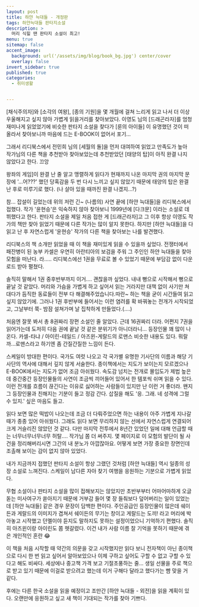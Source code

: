 ```yaml
---
layout: post
title: 하얀 늑대들 - 개정판
tags: 하얀늑대들 판타지소설
description: >
  머리 식힐 땐 판타지 소설이 최고!
menu: true
sitemap: false
accent_image:
  background: url('/assets/img/blog/book_bg.jpg') center/cover
  overlay: false
invert_sidebar: true
published: true
categories:
  - 취미생활


---
```


 [채식주의자]와 [소각의 여왕], [종의 기원]을 몇 개월에 걸쳐 느리게 읽고 나서
더 이상 우울해지고 싶지 않아 가볍게 읽을거리를 찾아보았다.
이영도 님의 [드래곤라자]를 엄청 재미나게 읽었었기에 비슷한 판타지 소설을 찾다가 [룬의 아이들] 이 유명했던 것이 떠올라서 찾아보니까 마음에 드는 E-BOOK이 없어서 포기...



그래서 리디북스에서 전민희 님의 [세월의 돌]을 먼저 대여하여 읽었고 만족도가 높아
작가님의 다른 책을 추천받아 찾아보았는데
추천받았던 [태양의 탑]이 아직 완결 나지 않았다고 한다. 끄앙



왕좌의 게임]이 완결 난 줄 알고 맹렬하게 읽다가 현재까지 나온 마지막 권의 마지막 문장에 '...어???' 했던 당혹감을 두 번 다시 느끼고 싶지 않았기 때문에 태양의 탑은 완결 난 후로 미루기로 했다.
 (나 살아 있을 때까진 완결 나겠지...?)



참... 잡설이 길었는데 위의 저런 긴~ (나름의) 사연 끝에 [하얀 늑대들]을 리디북스에서 접했다.
작가 '윤현승'은 익숙하지 않아 찾아보니 1999년에 [다크문] 이라는 소설로 데뷔했다고 한다.
판타지 소설을 제일 처음 접한 게 [드래곤라자]고
그 이후 항상 이영도 작가의 책만 찾아 읽었기 때문에 다른 작가는 많이 알지 못한다.
하지만 [하얀 늑대들]을 다 읽고 난 후 자연스럽게 '윤현승' 작가의 다른 책을 찾아보는 나를 발견했다.



리디북스의 책 소개만 읽었을 때 이 책을 재미있게 읽을 수 있을까 싶었다.
전쟁터에서 패잔병이 된 농부 카셀은 우연히 아란티아의 보검을 주워
그 주인인 하얀 늑대들을 찾아 모험을 떠난다. 라.....
리디북스에선 1권을 무료로 볼 수 있었기 때문에 부담감 없이 다운로드 받아 펼쳤다.



솔직히 말해서 1권 중후반부까지 이거.... 괜찮을까 싶었다.
내내 뻥으로 시작해서 뻥으로 끝날 것 같았다. 머리와 가슴을 가볍게 하고 싶어서 읽는 거라지만
 대책 없이 사기만 쳐대다가 듬직한 동료들이 전부 다 해결해주었습니다.따란~ 하는 책을
굳이 시간들여 읽고 싶지 않았기에.
그러나 1권 후반부에 들어서는 이런 염려를 확 바꿔놓는 전개가 시작되었고,
그날부터 쭉- 밤잠 설쳐가며 날 집착하게 만들었다.(....)



처음엔 잘못 봐서 총 8권짜리 장편 소설인 줄 알았다. 근데 16권짜리 더라.
어쩐지 7권을 읽어가는데 도저히 다음 권에 끝날 것 같은 분위기가 아니더라니...
등장인물 꽤 많이 나온다. 카셀-타냐 / 아이린-테일드 / 아즈윈-게랄드의 로맨스 비슷한 내용도 있다.
뭐랄까...로맨스라고 하기엔 좀 간질간질한 느낌이 든다.



스케일이 방대한 편이다. 국가도 여럿 나오고 각 국가별 유명한 기사단의 이름과
해당 기사단의 역사에 대해서 깊지 않게 서술한다.
종이책에서는 지도가 보이는지 모르겠으나 E-BOOK에서는 지도가 없어 조금 아쉬웠다.
속도감 넘치는 전개로 몰입도가 제법 높은데 중간중간 등장인물들의 사연이 조금씩 끼어들어 있어서
 한 템포씩 쉬며 읽을 수 있다.
이런 전개를 흐름이 끊긴다는 이유로 싫어하는 사람들이 있지만 난 이런 거 좋더라.
왠지 그 등장인물과 친해지는 기분이 들고 정감 간다.
삽질을 해도 '응. 그래. 네 성격에 그럴 수 있지.' 싶은 마음도 들고.



읽다 보면 많은 떡밥이 나오는데 조금 더 다뤄주었으면 하는 내용이
아주 가볍게 지나갈 때가 종종 있어 아쉬웠다.
그래도 읽다 보면 무리하지 않는 선에서 자연스럽게 연결되어 크게 거슬리진 않았던 것 같다.
다만 마지막 전투에서 8년간 있었던 일에 대해 언급할 때는 너무너무너무너무 허탈....
작가님 쫌 더 써주지.
몇 페이지로 이 모험의 발단이 될 사건을 정리해버리시면 그간의 내 분노가 아깝잖아요.
어떻게 보면 가장 중요한 장면인데 조촐해 보이는 감이 없지 않아 있었다.



내가 지금까지 접했던 판타지 소설이 항상 그랬던 것처럼
[하얀 늑대들] 역시 일종의 성장 소설로 느껴진다.
스케일이 남다른 자아 찾기 여행을 응원하는 기분으로 가볍게 읽었다.

무협 소설이나 판타지 소설을 많이 접해보지는 않았지만
초반부부터 어마어마하게 오글 돋는 미사여구가 쏟아지기 때문에
거부감 들어 몇 장 들춰보다 덮어버리는 일이 있었는데 [하얀 늑대들] 같은 경우 문장이 담백한 편이다.
주인공급인 등장인물이 많은데 쉐이든과 게랄드의 이미지가 겹쳐서 쉐이든의 무기는 창이고 게랄드는 도끼! 라고 머리에 박아놓고 시작했고 던멜이야 듣지도 말하지도 못하는 설정이었으니 기억하기 편했다. 솔직히 아즈윈이랑 아이린도 쫌 헷갈렸다.
이건 내가 사람 이름 잘 기억을 못하기 때문에 겪은 개인적인 혼란 😂



이 책을 처음 시작할 때 약간의 의문을 갖고 시작했지만
읽다 보니 전자책이 아닌 종이책으로 다시 한 번 읽고 싶어서 알아보았으나
이제 구하고 싶어도 구할 수 없고 구할 수 있다고 해도 비싸다.
세상에나 중고책 가격 보고 기절초풍하는 줄...
생일 선물을 주로 책으로 받고 있기 때문에 이걸로 받으려고 했는데
이거 구해다 달라고 했다가는 뺨 맞을 거 같다.



후에는 다른 한국 소설을 읽을 예정이고 조만간 [하얀 늑대들 - 외전]을 읽을 계획이 있다.
오랜만에 응원하고 싶고 새 책이 기대되는 작가를 찾아 기쁘다.